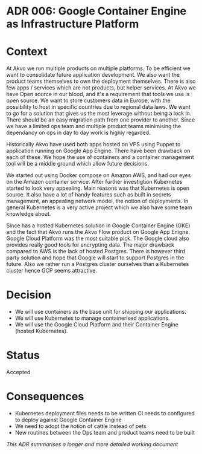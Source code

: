 # ADR 006: Google Container Engine as Infrastructure Platform

# Context
At Akvo we run multiple products on multiple platforms. To be efficient we want
to consolidate future application development. We also want the product teams
themselves to own the deployment themselves. There is also few apps / services
which are not products, but helper services. At Akvo we have Open source in our
blood, and it's a requirement that tools we use is open source. We want to store
customers data in Europe, with the possibility to host in specific countries due
to regional data laws. We want to go for a solution that gives us the most
leverage without being a lock in. There should be an easy migration path from one provider to another. Since we have a limited ops team and multiple
product teams minimising the dependancy on ops in day to day work is highly
regarded.

Historically Akvo have used both apps hosted on VPS using Puppet to application running on Google App Engine. There have been drawback on each of these. We hope the use of containers and a container management tool will be a middle ground which allow future decisions.

We started out using Docker compose on Amazon AWS, and had our eyes on the Amazon container service. After further investigtion Kubernetes started to look very appealing. Main reasons was that Kubernetes is open source. It also have a lot of handy features such as built in secrets management, an appealing network
model, the notion of deployments. In general Kubernetes is a very active project which we also have some team knowledge about.

Since has a hosted Kubernetes solution in Google Container Engine (GKE) and the fact that Akvo runs the Akvo Flow product on Google App Enigne. Google Cloud Platform was the most suitable pick. The Google cloud also provides really good tools for encrypting data. The major drawback compared to AWS is the lack of hosted Postgres. There is however third party solution and hope that Google will start to support Postgres in the future. Also we rather run a Postgres cluster ourselves than a Kubernetes cluster hence GCP seems attractive.

# Decision
- We will use containers as the base unit for shipping our applications.
- We will use Kubernetes to manage containerised applications.
- We will use the Google Cloud Platform and their Container Engine (hosted Kubernetes).

# Status
Accepted

# Consequences
- Kubernetes deployment files needs to be written CI needs to configured to deploy against Google Container Engine
- We need to adopt the notion of cattle instead of pets
- New routines between the Ops team and product teams need to be built

*This  ADR summarises a longer and more detailed working document*
